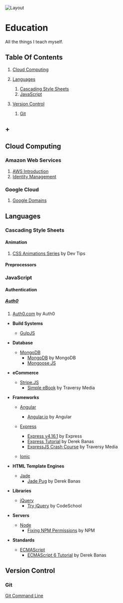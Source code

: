 ![Layout](https://raw.github.com/elwoodberry/education/master/_img/headers/890x400__header_education.png)

# Education
All the things I teach myself.  





## Table Of Contents
1. [Cloud Computing](#cloud-computing)
1. [Languages](#languages)
    1. [Cascading Style Sheets](#cascading-style-sheets)
    1. [JavaScript](#javascript)

1. [Version Control](#version-control)
    1. [Git](#git)
## +






## Cloud Computing
### Amazon Web Services
1. [AWS Introduction](dir/)
1. [Identity Management](dir/)

### Google Cloud
1. [Google Domains](dir/)






## Languages
### Cascading Style Sheets
#### Animation
1. [CSS Animations Series](dir/languages/css/animation/css-animations-series) by Dev Tips

#### Preprocessors






### JavaScript
#### Authentication
##### [Auth0](dir/languages/javascript/auth0)
1. [Auth0.com](dir/languages/javascript/auth0/auth0) by Auth0

  * **Build Systems**  
    * [GulpJS]()

  * **Database**  
    * [MongoDB](dir/languages/javascript/mongodb)
      * [MongoDB](dir/languages/javascript/mongodb/mongodb) by MongoDB
      * [Mongoose JS]()

  * **eCommerce**
    * [Stripe.JS](dir/languages/javascript/stripe)
      * [Simple eBook](dir/languages/javascript/simple-ebook) by Traversy Media

  * **Frameworks**
    * [Angular](dir/languages/javascript/angular)
      * [Angular.io](dir/languages/javascript/angular/angular-io) by Angular

    * [Express](dir/languages/javascript/express)
      * [Express v4.16.1](dir/languages/javascript/express/express_v4-16-1) by Express
      * [Express Tutorial](dir/languages/javascript/express/express-tutorial) by Derek Banas
      * [ExpressJS Crash Course](dir/languages/javascript/express/expressjs-crash-course) by Traversy Media

    * [Ionic](dir/languages/javascript/ionic)

  * **HTML Template Engines**
    * [Jade](dir/languages/javascript/jade)
      * [Jade Pug](dir/languages/javascript/jade/jade-pug) by Derek Banas

  * **Libraries**  
    * [jQuery](dir/languages/javascript/jquery)
      * [Try jQuery](dir/languages/javascript/jquery/try-jquery) by CodeSchool

  * **Servers**
    * [Node](dir/languages/javascript/node)
      * [Fixing NPM Permissions](dir/languages/javascript/node/fixing-npm-permissions) by NPM

  * **Standards**
    * [ECMAScript](dir/languages/javascript/ecmascript)
      * [ECMAScript 6 Tutorial](dir/languages/javascript/ecmascript/ecmascript-6-tutorial) by Derek Banas

## Version Control

### Git
[Git Command Line](dir/version-control/git)
